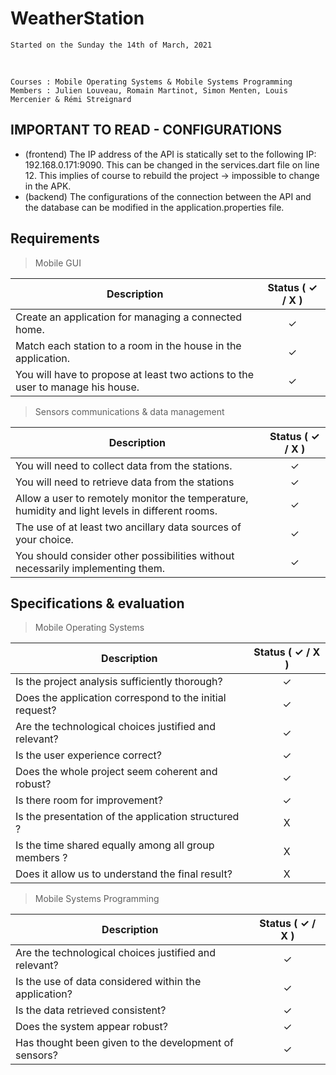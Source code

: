 # WeatherStation

    Started on the Sunday the 14th of March, 2021

&nbsp;

    Courses : Mobile Operating Systems & Mobile Systems Programming
    Members : Julien Louveau, Romain Martinot, Simon Menten, Louis Mercenier & Rémi Streignard

## IMPORTANT TO READ - CONFIGURATIONS

- (frontend) The IP address of the API is statically set to the following IP: 192.168.0.171:9090. This can be changed in the services.dart file on line 12. This implies of course to rebuild the project -> impossible to change in the APK.
- (backend) The configurations of the connection between the API and the database can be modified in the application.properties file.

## Requirements

> Mobile GUI

| Description | Status ( ✓ / X ) |
| --- | :---: |
| Create an application for managing a connected home. | ✓ | 
| Match each station to a room in the house in the application. | ✓ | 
| You will have to propose at least two actions to the user to manage  his house.  | ✓ | 

> Sensors communications & data management

| Description | Status ( ✓ / X ) |
| --- | :---: |
| You will need to collect data from the stations. | ✓ |
| You will need to retrieve data from the stations | ✓ |
| Allow a user to remotely monitor the temperature, humidity and light levels in different rooms. | ✓ |
| The use of at least two ancillary data sources of your choice. | ✓ |
| You should consider other possibilities without necessarily implementing them. | ✓ |

## Specifications & evaluation

> Mobile Operating Systems

| Description | Status ( ✓ / X ) |
| --- | :---: |
| Is the project analysis sufficiently thorough? | ✓ |
| Does the application correspond to the initial request? | ✓ |
| Are the technological choices justified and relevant? | ✓ |
| Is the user experience correct? | ✓ |
| Does the whole project seem coherent and robust? | ✓ |
| Is there room for improvement? | ✓ |
| Is the presentation of the application structured ? | X |
| Is the time shared equally among all group members ? | X |
| Does it allow us to understand the final result? | X |

> Mobile Systems Programming

| Description | Status ( ✓ / X ) |
| --- | :---: |
| Are the technological choices justified and relevant? | ✓ |
| Is the use of data considered within the application? | ✓ |
| Is the data retrieved consistent? | ✓ |
| Does the system appear robust? | ✓ |
| Has thought been given to the development of sensors? | ✓ |
